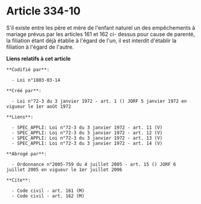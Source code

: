 # Article 334-10

S'il existe entre les père et mère de l'enfant naturel un des empêchements à mariage prévus par les articles 161 et 162 ci-
dessus pour cause de parenté, la filiation étant déjà établie à l'égard de l'un, il est interdit d'établir la filiation à
l'égard de l'autre.

**Liens relatifs à cet article**

	**Codifié par**:

	  - Loi n°1803-03-14

	**Créé par**:

	  - Loi n°72-3 du 3 janvier 1972 - art. 1 () JORF 5 janvier 1972 en vigueur le 1er août 1972

	**Liens**:

	  - SPEC_APPLI: Loi n°72-3 du 3 janvier 1972 - art. 11 (V)
	  - SPEC_APPLI: Loi n°72-3 du 3 janvier 1972 - art. 12 (V)
	  - SPEC_APPLI: Loi n°72-3 du 3 janvier 1972 - art. 13 (V)
	  - SPEC_APPLI: Loi n°72-3 du 3 janvier 1972 - art. 14 (V)

	**Abrogé par**:

	  - Ordonnance n°2005-759 du 4 juillet 2005 - art. 15 () JORF 6 juillet 2005 en vigueur le 1er juillet 2006

	**Cite**:

	  - Code civil - art. 161 (M)
	  - Code civil - art. 162 (M)
